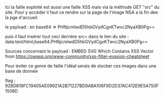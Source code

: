 Ici la faille exploité est aussi une faille XSS mais via la méthode GET "src" du site.
Pour y accéder il faut ce rendre sur la page de l'image NSA a la fin dee la pge d'accueil.

le payload :
    <script>alert(1)</script> en base64 => PHNjcmlwdD5hbGVydCgxKTwvc2NyaXB0Pg==

puis il faut insérer tout ceci derrière src= dans le lien du site : data:text/html;base64,PHNjcmlwdD5hbGVydCgxKTwvc2NyaXB0Pg==

Sources concernant le payload :
    EMBED SVG Which Contains XSS Vector from https://owasp.org/www-community/xss-filter-evasion-cheatsheet

Pour éviter ce genre de faille l'idéal serais de stocker ces images dans une base de donnée

flag : 928D819FC19405AE09921A2B71227BD9ABA106F9D2D37AC412E9E5A750F1506D